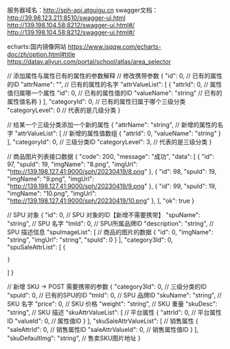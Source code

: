 服务器域名：http://sph-api.atguigu.cn
swagger文档：
http://39.98.123.211:8510/swagger-ui.html
http://139.198.104.58:8212/swagger-ui.html#/
http://139.198.104.58:8212/swagger-ui.html#/

echarts:国内镜像网站
https://www.isqqw.com/echarts-doc/zh/option.html#title
https://datav.aliyun.com/portal/school/atlas/area_selector

// 添加属性与属性已有的属性的参数解释
// 修改携带参数
{
  "id": 0, // 已有的属性的ID
  "attrName": "", // 已有的属性的名字
  "attrValueList": [
    {
      "attrId": 0, // 属性值归属哪一个属性
      "id": 0, // 已有的属性值的ID
      "valueName": "string" // 已有的属性值名称
    }
  ],
  "categoryId": 0, // 已有的属性归属于哪个三级分类
  "categoryLevel": 0  // 代表的是几级分类
}

// 给某一个三级分类添加一个新的属性
{
  "attrName": "string", // 新增的属性的名字
  "attrValueList": [ // 新增的属性值数组
    {
      "attrId": 0,
      "valueName": "string"
    }
  ],
  "categoryId": 0, // 三级分类ID
  "categoryLevel": 3, // 代表的是三级分类
}

// 商品图片列表接口数据
{
  "code": 200,
  "message": "成功",
  "data": [
    {
      "id": 97,
      "spuId": 19,
      "imgName": "8.png",
      "imgUrl": "http://139.198.127.41:9000/sph/20230419/8.png"
    },
    {
      "id": 98,
      "spuId": 19,
      "imgName": "9.png",
      "imgUrl": "http://139.198.127.41:9000/sph/20230419/9.png"
    },
    {
      "id": 99,
      "spuId": 19,
      "imgName": "10.png",
      "imgUrl": "http://139.198.127.41:9000/sph/20230419/10.png"
    },
  ],
  "ok": true
}

// SPU 对象
{
  "id": 0, // SPU 对象的ID【新增不需要携带】
  "spuName": "string", // SPU 名字
  "tmId": 0, // SPU所属品牌ID
  "description": "string", // SPU 描述信息
  "spuImageList": [ // 商品的图片的数据
    {
      "id": 0,
      "imgName": "string",
      "imgUrl": "string",
      "spuId": 0 
    }
  ],
  "category3Id": 0,
  "spuSaleAttrList": [
    {
      
    }
  ]
}

// 新增 SKU -> POST 需要携带的参数
{
  "category3Id": 0,  // 三级分类的ID
  "spuId": 0,        // 已有的SPU的ID
  "tmId": 0,         // SPU 品牌ID
  "skuName": "string", // SKU 名字
  "price": 0,          // SKU 价格
  "weight": "string",  // SKU 重量
  "skuDesc": "string", // SKU 描述
  "skuAttrValueList": [  // 平台属性
    {
      "attrId": 0,  // 平台属性ID
      "valueId": 0, // 属性值ID
    }
  ],
  "skuSaleAttrValueList": [ // 销售属性
    {
      "saleAttrId": 0, // 销售属性ID
      "saleAttrValueId": 0, // 销售属性值ID
    }
  ],
  "skuDefaultImg": "string", // 售卖SKU图片地址
}